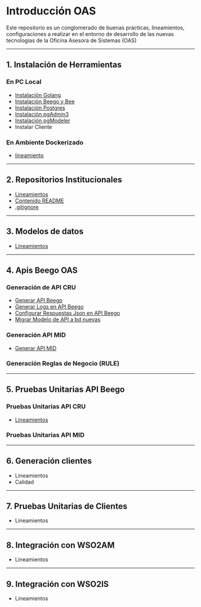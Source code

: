 # Introducción OAS

Este repositorio es un conglomerado de buenas prácticas, lineamientos, configuraciones a realizar en el entorno de desarrollo de las nuevas tecnologias de la Oficina Asesora de Sistemas (OAS)

***
## 1. Instalación de Herramientas

### En PC Local
- [Instalación Golang](/instalacion_de_herramientas/golang.md)
- [Instalación Beego y Bee](/instalacion_de_herramientas/beego.md)
- [Instalación Postgres](/instalacion_de_herramientas/postgres.md)
- [Instalación pgAdmin3](/instalacion_de_herramientas/pgadmin3.md)
- [Instalación pgModeler](/instalacion_de_herramientas/pgmodeler.md)
- Instalar Cliente

### En Ambiente Dockerizado
- [lineamiento](/instalacion_de_herramientas/dockerizacion.md)

***
## 2. Repositorios Institucionales

- [Lineamientos](/repositorios_institucionales/lineamientos.md)
- [Contenido README](/repositorios_institucionales/contenido_readme.md)
- [.gitignore](/repositorios_institucionales/gitignore.md)

***
## 3. Modelos de datos

- [Lineamientos](/modelo_de_datos/estandar.md)

***
## 4. Apis Beego OAS

### Generación de API CRU

- [Generar API Beego](/generacion_de_apis/generar_api.md)
- [Generar Logs en API Beego](/generacion_de_apis/logs_api.md)
- [Configurar Respuestas Json en API Beego](/generacion_de_apis/json_api.md)
- [Migrar Modelo de API a bd nuevas](/generacion_de_apis/migrar.md)

### Generación API MID

- [Generar API MID](/generacion_de_apis/api_mid.md)

### Generación Reglas de Negocio (RULE)

***
## 5. Pruebas Unitarias API Beego

### Pruebas Unitarias API CRU

- [Lineamientos](/pruebas_unitarias_api_beego/unit_test_beego.md)

### Pruebas Unitarias API MID

***
## 6. Generación clientes

- Lineamientos
- Calidad

***
## 7. Pruebas Unitarias de Clientes

- Lineamientos

***
## 8. Integración con WSO2AM
- Lineamientos

***
## 9. Integración con WSO2IS

- Lineamientos
